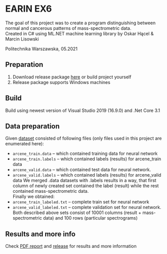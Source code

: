 # EARIN EX6
The goal of this project was to create a program distinguishing between normal and cancerous patterns of mass-spectrometric data.  
Created in C# using ML.NET machine learning library by Oskar Hącel & Marcin Lisowski  

Politechnika Warszawska, 05.2021

## Preparation
1. Download release package [here](https://github.com/KlivenPL/EARIN_EX6/releases) or build project yourself
1. Release package supports Windows machines
## Build
Build using newest version of Visual Studio 2019 (16.9.0) and .Net Core 3.1
## Data preparation
Given [dataset](https://archive.ics.uci.edu/ml/datasets/Arcene) consisted of following files (only files used in this project are enumerated here):  
*	```arcene_train.data``` – which contained training data for neural network
*	```arcene_train.labels``` – which contained labels (results) for arcene_train data
*	```arcene_valid.data``` – which contained test data for neural network. 
*	```arcene_valid.labels``` – which contained labels (results) for arcene_valid data
We merged .data datasets with .labels results in a way, that first column of newly created set contained the label (result) while the rest contained mass-spectrometric data.  
Finally we obtained:
*	```arcene_train_labeled.txt``` – complete train set for neural network
*	```arcene_valid_labeled.txt``` – complete validation set for neural network.
Both described above sets consist of 10001 columns (result + mass-spectrometric data) and 100 rows (particular spectrograms)

## Results and more info
Check [PDF report](https://github.com/KlivenPL/EARIN_EX6/releases/download/1.0/EARIN_EX6_Oskar_Hacel_Marcin_Lisowski.pdf) and [release](https://github.com/KlivenPL/EARIN_EX6/releases/tag/1.0) for results and more information
